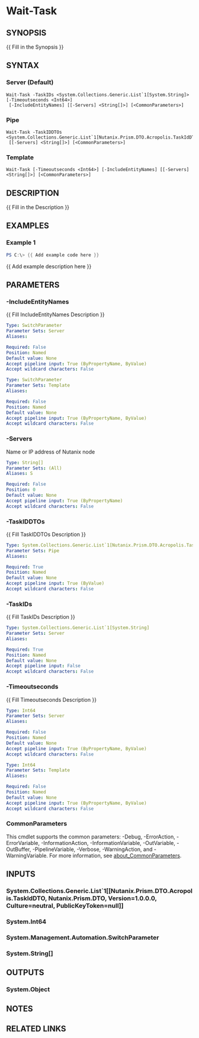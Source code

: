 ﻿---
external help file: Nutanix.Prism.PS.Cmds.dll-Help.xml
Module Name: Nutanix.Prism.PS.Cmds
online version:
schema: 2.0.0
---

# Wait-Task

## SYNOPSIS
{{ Fill in the Synopsis }}

## SYNTAX

### Server (Default)
```
Wait-Task -TaskIDs <System.Collections.Generic.List`1[System.String]> [-Timeoutseconds <Int64>]
 [-IncludeEntityNames] [[-Servers] <String[]>] [<CommonParameters>]
```

### Pipe
```
Wait-Task -TaskIDDTOs <System.Collections.Generic.List`1[Nutanix.Prism.DTO.Acropolis.TaskIdDTO]>
 [[-Servers] <String[]>] [<CommonParameters>]
```

### Template
```
Wait-Task [-Timeoutseconds <Int64>] [-IncludeEntityNames] [[-Servers] <String[]>] [<CommonParameters>]
```

## DESCRIPTION
{{ Fill in the Description }}

## EXAMPLES

### Example 1
```powershell
PS C:\> {{ Add example code here }}
```

{{ Add example description here }}

## PARAMETERS

### -IncludeEntityNames
{{ Fill IncludeEntityNames Description }}

```yaml
Type: SwitchParameter
Parameter Sets: Server
Aliases:

Required: False
Position: Named
Default value: None
Accept pipeline input: True (ByPropertyName, ByValue)
Accept wildcard characters: False
```

```yaml
Type: SwitchParameter
Parameter Sets: Template
Aliases:

Required: False
Position: Named
Default value: None
Accept pipeline input: True (ByPropertyName, ByValue)
Accept wildcard characters: False
```

### -Servers
Name or IP address of Nutanix node

```yaml
Type: String[]
Parameter Sets: (All)
Aliases: S

Required: False
Position: 0
Default value: None
Accept pipeline input: True (ByPropertyName)
Accept wildcard characters: False
```

### -TaskIDDTOs
{{ Fill TaskIDDTOs Description }}

```yaml
Type: System.Collections.Generic.List`1[Nutanix.Prism.DTO.Acropolis.TaskIdDTO]
Parameter Sets: Pipe
Aliases:

Required: True
Position: Named
Default value: None
Accept pipeline input: True (ByValue)
Accept wildcard characters: False
```

### -TaskIDs
{{ Fill TaskIDs Description }}

```yaml
Type: System.Collections.Generic.List`1[System.String]
Parameter Sets: Server
Aliases:

Required: True
Position: Named
Default value: None
Accept pipeline input: False
Accept wildcard characters: False
```

### -Timeoutseconds
{{ Fill Timeoutseconds Description }}

```yaml
Type: Int64
Parameter Sets: Server
Aliases:

Required: False
Position: Named
Default value: None
Accept pipeline input: True (ByPropertyName, ByValue)
Accept wildcard characters: False
```

```yaml
Type: Int64
Parameter Sets: Template
Aliases:

Required: False
Position: Named
Default value: None
Accept pipeline input: True (ByPropertyName, ByValue)
Accept wildcard characters: False
```

### CommonParameters
This cmdlet supports the common parameters: -Debug, -ErrorAction, -ErrorVariable, -InformationAction, -InformationVariable, -OutVariable, -OutBuffer, -PipelineVariable, -Verbose, -WarningAction, and -WarningVariable. For more information, see [about_CommonParameters](http://go.microsoft.com/fwlink/?LinkID=113216).

## INPUTS

### System.Collections.Generic.List`1[[Nutanix.Prism.DTO.Acropolis.TaskIdDTO, Nutanix.Prism.DTO, Version=1.0.0.0, Culture=neutral, PublicKeyToken=null]]
### System.Int64
### System.Management.Automation.SwitchParameter
### System.String[]
## OUTPUTS

### System.Object
## NOTES

## RELATED LINKS
